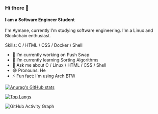 ### Hi there 👋
#### I am a Software Engineer Student
I'm Aymane, currently I'm studying software engineering. I'm a Linux and Blockchain enthusiast.

Skills: C / HTML / CSS / Docker / Shell

- 🔭 I’m currently working on Push Swap 
- 🌱 I’m currently learning Sorting Algorithms 
- 💬 Ask me about C / Linux / HTML / CSS / Shell
- 😄 Pronouns: He 
- ⚡ Fun fact: I'm using Arch BTW 


[![Anurag's GitHub stats](https://github-readme-stats.vercel.app/api?username=aynaever&count_private=true&theme=gruvbox)](https://github.com/aynaever/github-readme-stats)

[![Top Langs](https://github-readme-stats.vercel.app/api/top-langs/?username=aynaever&theme=gruvbox)](https://github.com/aynaever/github-readme-stats)

![GitHub Activity Graph](https://activity-graph.herokuapp.com/graph?username=aynaever&theme=gruvbox)  
